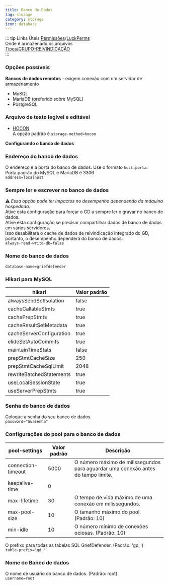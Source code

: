 ```yaml
---
title: Banco de Dados
tag: storage
category: storage
icon: database
---
```


::: tip Links Úteis
[Permissões](/br/wiki/Permissions.html)/[LuckPerms](/br/wiki/Permissions.html#luckperms)  
Onde é armazenado os arquivos  
[Tipos](/br/wiki/basic/Claim-Management.html#tipos-1)/[GRUPO-REIVINDICAÇÃO](/br/wiki/basic/Claim-Management.html#tipos-2)  
:::

### Opções possíveis
**Bancos de dados remotos** - exigem conexão com um servidor de armazenamento  

* MySQL  
* MariaDB (preferido sobre MySQL)  
* PostgreSQL  

### Arquivo de texto legível e editável  

* [HOCON](/br/wiki/#hocon)  
A opção padrão é `storage-method=hocon`  

**Configurando o banco de dados** 

### Endereço do banco de dados   
O endereço e a porta do banco de dados. Use o formato `host:porta`.  
Porta padrão do MySQL e MariaDB é 3306  
`address=localhost`

### Sempre ler e escrever no banco de dados  
:warning: *Essa opção pode ter impactos no desempenho dependendo da máquina hospedada.*    
Ative esta configuração para forçar o GD a sempre ler e gravar no banco de dados.  
Ative esta configuração se precisar compartilhar dados de banco de dados em vários servidores.  
Isso desabilitará o cache de dados de reivindicação integrado do GD, portanto, o desempenho dependerá do banco de dados.  
`always-read-write-db=false`  

### Nome do banco de dados  
`database-name=griefdefender`

### Hikari para MySQL  
hikari                                           | Valor padrão |
-------------------------------------------------|---------------|
alwaysSendSetIsolation | false | 
cacheCallableStmts | true |
cachePrepStmts | true |
cacheResultSetMetadata | true |
cacheServerConfiguration | true |
elideSetAutoCommits | true |
maintainTimeStats | false |
prepStmtCacheSize | 250 |
prepStmtCacheSqlLimit | 2048 |
rewriteBatchedStatements | true |
useLocalSessionState | true |
useServerPrepStmts | true |

### Senha do banco de dados  
Coloque a senha do seu banco de dados.  
`password="SuaSenha"`

### Configurações do pool para o banco de dados  
pool-settings                                           | Valor padrão | Descrição |
-------------------------------------------------|---------------|---------------|
connection-timeout | 5000 |O número máximo de milissegundos para aguardar uma conexão antes do tempo limite. |
keepalive-time | 0  |  |
max-lifetime   | 30 |  O tempo de vida máximo de uma conexão em milissegundos. |
max-pool-size  | 10 | O tamanho máximo do pool. (Padrão: 10) |
min-idle       | 10 | O número mínimo de conexões ociosas. (Padrão: 10) |

O prefixo para todas as tabelas SQL GriefDefender. (Padrão: 'gd_')  
`table-prefix="gd_"`  

### Nome do Banco de dados  
O nome de usuário do banco de dados. (Padrão: root)  
`username=root`  
